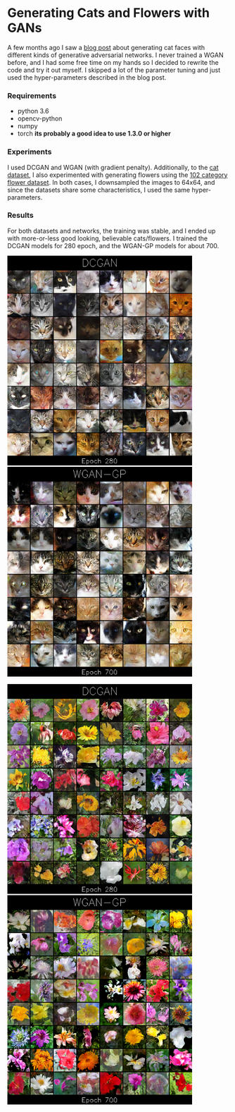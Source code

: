 Generating Cats and Flowers with GANs
============================================
A few months ago I saw a [blog post](https://ajolicoeur.wordpress.com/cats/) about generating cat faces with different kinds of generative adversarial networks. I never trained a WGAN before, and I had some free time on my hands so I decided to rewrite the code and try it out myself. I skipped a lot of the parameter tuning and just used the hyper-parameters described in the blog post.


### Requirements
- python 3.6
- opencv-python 
- numpy
- torch **its probably a good idea to use 1.3.0 or higher**

### Experiments
I used DCGAN and WGAN (with gradient penalty). Additionally, to the [cat dataset](https://www.kaggle.com/crawford/cat-dataset), I also experimented with generating flowers using the [102 category flower dataset](http://www.robots.ox.ac.uk/~vgg/data/flowers/102/). In both cases, I downsampled the images to 64x64, and since the datasets share some characteristics, I used the same hyper-parameters.

### Results
For both datasets and networks, the training was stable, and I ended up with more-or-less good looking, believable cats/flowers. I trained the DCGAN models for 280 epoch, and the WGAN-GP models for about 700.

<img src="imgs/dcgan_cats_ep280_sample.png" width="420"> <img src="imgs/wgan_cats_ep700_sample.png" width="420">

<img src="imgs/dcgan_flowers_ep280_sample.png" width="420"> <img src="imgs/wgan_flowers_ep700_sample.png" width="420">
